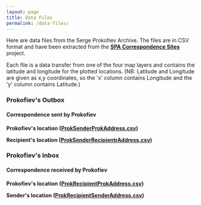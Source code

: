 ```yaml
---
layout: page
title: Data Files
permalink: /data-files/
---
```


Here are data files from the Serge Prokofiev Archive.
The files are in CSV format and have been extracted from the __[SPA Correspondence Sites](http://arcg.is/vOTC8)__ project.

Each file is a data transfer from one of the four map layers and contains the latitude and longitude for the plotted locations. (NB: Latitude and Longitude are given as x,y coordinates, so the 'x' column contains Longitude and the 'y' column contains Latitude.)

### Prokofiev's Outbox
#### Correspondence sent by Prokofiev

__Prokofiev's location ([ProkSenderProkAddress.csv](../textfiles/csv/ProkSenderProkAddress.csv))__

__Recipient's location ([ProkSenderRecipientrAddress.csv](../textfiles/csv/ProkSenderRecipientrAddress.csv))__

### Prokofiev's Inbox
#### Correspondence received by Prokofiev

__Prokofiev's location ([ProkRecipientProkAddress.csv](../textfiles/csv/ProkRecipientProkAddress.csv))__

__Sender's location ([ProkRecipientSenderAddress.csv](../textfiles/csv/ProkRecipientSenderAddress.csv))__
